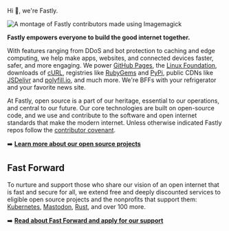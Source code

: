 Hi 👋, we're Fastly.

![A montage of Fastly contributors made using Imagemagick](https://github.com/fastly/.github/blob/main/images/fastlyans.png) 

**Fastly empowers everyone to build the good internet together.**

With features ranging from DDoS and bot protection to caching and edge computing, we help make apps, websites, and connected devices faster, safer, and more engaging.  We power [GitHub Pages](https://pages.github.com/), the [Linux Foundation](https://www.linuxfoundation.org/), downloads of [cURL](https://curl.se/), registries like [RubyGems](https://rubygems.org/) and [PyPi](https://pypi.org/), public CDNs like [JSDelivr](https://www.jsdelivr.com/) and [polyfill.io](https://polyfill.io), and much more. We're BFFs with your refrigerator and your favorite news site.

At Fastly, open source is a part of our heritage, essential to our operations, and central to our future.  Our core technologies are built on open-source code, and we use and contribute to the software and open internet standards that make the modern internet. Unless otherwise indicated Fastly repos follow the [contributor covenant](https://www.contributor-covenant.org/).

➡️ **[Learn more about our open source projects](https://developer.fastly.com/community/open-source)**

## Fast Forward

To nurture and support those who share our vision of an open internet that is fast and secure for all, we extend free and deeply discounted services to eligible open source projects and the nonprofits that support them: [Kubernetes](https://kubernetes.io/blog/2023/06/09/dl-adopt-cdn/), [Mastodon](https://dev.to/fastly/welcome-mastodon-to-fast-forward-11g4), [Rust](https://foundation.rust-lang.org/news/rust-foundation-included-in-fastly-s-fast-forward-program/), and over 100 more.

➡️ **[Read about Fast Forward and apply for our support](https://www.fastly.com/fast-forward)**
